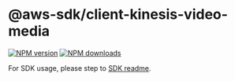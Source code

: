 # @aws-sdk/client-kinesis-video-media

[![NPM version](https://img.shields.io/npm/v/@aws-sdk/client-kinesis-video-media/beta.svg)](https://www.npmjs.com/package/@aws-sdk/client-kinesis-video-media)
[![NPM downloads](https://img.shields.io/npm/dm/@aws-sdk/client-kinesis-video-media.svg)](https://www.npmjs.com/package/@aws-sdk/client-kinesis-video-media)

For SDK usage, please step to [SDK readme](https://github.com/aws/aws-sdk-js-v3).
